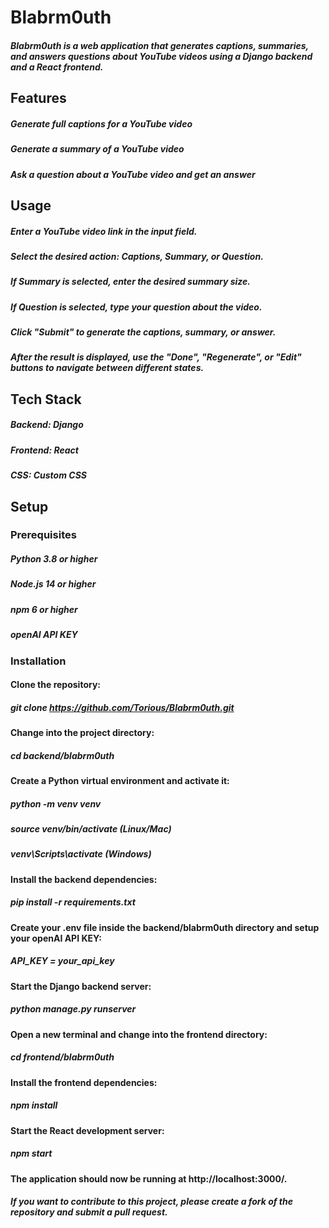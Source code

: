 # Blabrm0uth


##### Blabrm0uth is a web application that generates captions, summaries, and answers questions about YouTube videos using a Django backend and a React frontend.


## Features


##### Generate full captions for a YouTube video
##### Generate a summary of a YouTube video
##### Ask a question about a YouTube video and get an answer


## Usage


##### Enter a YouTube video link in the input field.
##### Select the desired action: Captions, Summary, or Question.
##### If Summary is selected, enter the desired summary size.
##### If Question is selected, type your question about the video.
##### Click "Submit" to generate the captions, summary, or answer.
##### After the result is displayed, use the "Done", "Regenerate", or "Edit" buttons to navigate between different states.


## Tech Stack


##### Backend: Django
##### Frontend: React
##### CSS: Custom CSS


## Setup


### Prerequisites


##### Python 3.8 or higher
##### Node.js 14 or higher
##### npm 6 or higher
##### openAI API KEY


### Installation


#### Clone the repository:

##### git clone https://github.com/Torious/Blabrm0uth.git

#### Change into the project directory:

##### cd backend/blabrm0uth

#### Create a Python virtual environment and activate it:

##### python -m venv venv
##### source venv/bin/activate (Linux/Mac)
##### venv\Scripts\activate (Windows)

#### Install the backend dependencies:

##### pip install -r requirements.txt

#### Create your .env file inside the backend/blabrm0uth directory and setup your openAI API KEY:

##### API_KEY = your_api_key

#### Start the Django backend server:

##### python manage.py runserver

#### Open a new terminal and change into the frontend directory:

##### cd frontend/blabrm0uth

#### Install the frontend dependencies:

##### npm install

#### Start the React development server:

##### npm start

#### The application should now be running at http://localhost:3000/.

##### If you want to contribute to this project, please create a fork of the repository and submit a pull request.
